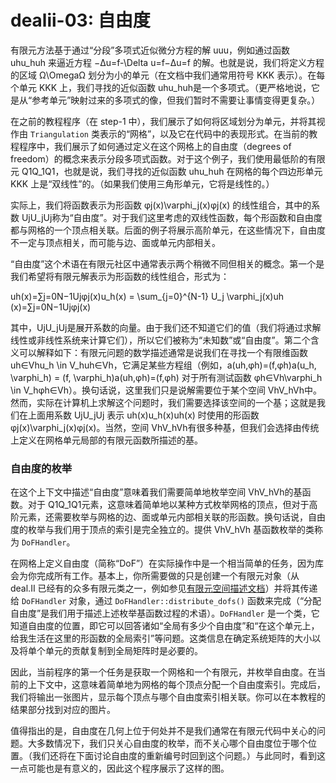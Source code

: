 # dealii-03: 自由度



有限元方法基于通过“分段”多项式近似微分方程的解 uuu，例如通过函数 uhu_huh​ 来逼近方程 −Δu=f-\Delta u=f−Δu=f 的解。也就是说，我们将定义方程的区域 Ω\OmegaΩ 划分为小的单元（在文档中我们通常用符号 KKK 表示）。在每个单元 KKK 上，我们寻找的近似函数 uhu_huh​ 是一个多项式。（更严格地说，它是从“参考单元”映射过来的多项式的像，但我们暂时不需要让事情变得更复杂。）

在之前的教程程序（在 step-1 中），我们展示了如何将区域划分为单元，并将其视作由 `Triangulation` 类表示的“网格”，以及它在代码中的表现形式。在当前的教程程序中，我们展示了如何通过定义在这个网格上的自由度（degrees of freedom）的概念来表示分段多项式函数。对于这个例子，我们使用最低阶的有限元 Q1Q_1Q1​，也就是说，我们寻找的近似函数 uhu_huh​ 在网格的每个四边形单元 KKK 上是“双线性”的。（如果我们使用三角形单元，它将是线性的。）

实际上，我们将函数表示为形函数 φj(x)\varphi_j(x)φj​(x) 的线性组合，其中的系数 UjU_jUj​ 称为“自由度”。对于我们这里考虑的双线性函数，每个形函数和自由度都与网格的一个顶点相关联。后面的例子将展示高阶单元，在这些情况下，自由度不一定与顶点相关，而可能与边、面或单元内部相关。

“自由度”这个术语在有限元社区中通常表示两个稍微不同但相关的概念。第一个是我们希望将有限元解表示为形函数的线性组合，形式为：

uh(x)=∑j=0N−1Ujφj(x)u_h(x) = \sum_{j=0}^{N-1} U_j \varphi_j(x)uh​(x)=∑j=0N−1​Uj​φj​(x)

其中，UjU_jUj​ 是展开系数的向量。由于我们还不知道它们的值（我们将通过求解线性或非线性系统来计算它们），所以它们被称为“未知数”或“自由度”。第二个含义可以解释如下：有限元问题的数学描述通常是说我们在寻找一个有限维函数 uh∈Vhu_h \in V_huh​∈Vh​，它满足某些方程组（例如，a(uh,φh)=(f,φh)a(u_h, \varphi_h) = (f, \varphi_h)a(uh​,φh​)=(f,φh​) 对于所有测试函数 φh∈Vh\varphi_h \in V_hφh​∈Vh​）。换句话说，这里我们只是说解需要位于某个空间 VhV_hVh​ 中。然而，实际在计算机上求解这个问题时，我们需要选择该空间的一个基；这就是我们在上面用系数 UjU_jUj​ 表示 uh(x)u_h(x)uh​(x) 时使用的形函数 φj(x)\varphi_j(x)φj​(x)。当然，空间 VhV_hVh​ 有很多种基，但我们会选择由传统上定义在网格单元局部的有限元函数所描述的基。

### 自由度的枚举

在这个上下文中描述“自由度”意味着我们需要简单地枚举空间 VhV_hVh​ 的基函数。对于 Q1Q_1Q1​ 元素，这意味着简单地以某种方式枚举网格的顶点，但对于高阶元素，还需要枚举与网格的边、面或单元内部相关联的形函数。换句话说，自由度的枚举与我们用于顶点的索引是完全独立的。提供 VhV_hVh​ 基函数枚举的类称为 `DoFHandler`。

在网格上定义自由度（简称“DoF”）在实际操作中是一个相当简单的任务，因为库会为你完成所有工作。基本上，你所需要做的只是创建一个有限元对象（从 deal.II 已经有的众多有限元类之一，例如参见[有限元空间描述文档](https://dealii.org/)）并将其传递给 `DoFHandler` 对象，通过 `DoFHandler::distribute_dofs()` 函数来完成（“分配自由度”是我们用于描述上述枚举基函数过程的术语）。`DoFHandler` 是一个类，它知道自由度的位置，即它可以回答诸如“全局有多少个自由度”和“在这个单元上，给我生活在这里的形函数的全局索引”等问题。这类信息在确定系统矩阵的大小以及将单个单元的贡献复制到全局矩阵时是必要的。

因此，当前程序的第一个任务是获取一个网格和一个有限元，并枚举自由度。在当前的上下文中，这意味着简单地为网格的每个顶点分配一个自由度索引。完成后，我们将输出一张图片，显示每个顶点与哪个自由度索引相关联。你可以在本教程的结果部分找到对应的图片。

值得指出的是，自由度在几何上位于何处并不是我们通常在有限元代码中关心的问题。大多数情况下，我们只关心自由度的枚举，而不关心哪个自由度位于哪个位置。（我们还将在下面讨论自由度的重新编号时回到这个问题。）与此同时，看到这一点可能也是有意义的，因此这个程序展示了这样的图。
<!--stackedit_data:
eyJoaXN0b3J5IjpbMTEwNzA0MjI5OF19
-->